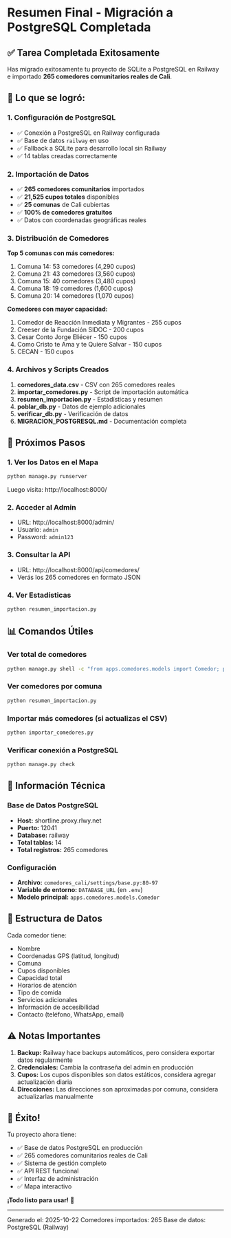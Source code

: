 # Resumen Final - Migración a PostgreSQL Completada

## ✅ Tarea Completada Exitosamente

Has migrado exitosamente tu proyecto de SQLite a PostgreSQL en Railway e importado **265 comedores comunitarios reales de Cali**.

## 🎯 Lo que se logró:

### 1. Configuración de PostgreSQL
- ✅ Conexión a PostgreSQL en Railway configurada
- ✅ Base de datos `railway` en uso
- ✅ Fallback a SQLite para desarrollo local sin Railway
- ✅ 14 tablas creadas correctamente

### 2. Importación de Datos
- ✅ **265 comedores comunitarios** importados
- ✅ **21,525 cupos totales** disponibles
- ✅ **25 comunas** de Cali cubiertas
- ✅ **100% de comedores gratuitos**
- ✅ Datos con coordenadas geográficas reales

### 3. Distribución de Comedores

**Top 5 comunas con más comedores:**
1. Comuna 14: 53 comedores (4,290 cupos)
2. Comuna 21: 43 comedores (3,560 cupos)
3. Comuna 15: 40 comedores (3,480 cupos)
4. Comuna 18: 19 comedores (1,600 cupos)
5. Comuna 20: 14 comedores (1,070 cupos)

**Comedores con mayor capacidad:**
1. Comedor de Reacción Inmediata y Migrantes - 255 cupos
2. Creeser de la Fundación SIDOC - 200 cupos
3. Cesar Conto Jorge Eliécer - 150 cupos
4. Como Cristo te Ama y te Quiere Salvar - 150 cupos
5. CECAN - 150 cupos

### 4. Archivos y Scripts Creados

1. **comedores_data.csv** - CSV con 265 comedores reales
2. **importar_comedores.py** - Script de importación automática
3. **resumen_importacion.py** - Estadísticas y resumen
4. **poblar_db.py** - Datos de ejemplo adicionales
5. **verificar_db.py** - Verificación de datos
6. **MIGRACION_POSTGRESQL.md** - Documentación completa

## 🚀 Próximos Pasos

### 1. Ver los Datos en el Mapa
```bash
python manage.py runserver
```
Luego visita: http://localhost:8000/

### 2. Acceder al Admin
- URL: http://localhost:8000/admin/
- Usuario: `admin`
- Password: `admin123`

### 3. Consultar la API
- URL: http://localhost:8000/api/comedores/
- Verás los 265 comedores en formato JSON

### 4. Ver Estadísticas
```bash
python resumen_importacion.py
```

## 📊 Comandos Útiles

### Ver total de comedores
```bash
python manage.py shell -c "from apps.comedores.models import Comedor; print(f'Total: {Comedor.objects.count()}')"
```

### Ver comedores por comuna
```bash
python resumen_importacion.py
```

### Importar más comedores (si actualizas el CSV)
```bash
python importar_comedores.py
```

### Verificar conexión a PostgreSQL
```bash
python manage.py check
```

## 🔧 Información Técnica

### Base de Datos PostgreSQL
- **Host:** shortline.proxy.rlwy.net
- **Puerto:** 12041
- **Database:** railway
- **Total tablas:** 14
- **Total registros:** 265 comedores

### Configuración
- **Archivo:** `comedores_cali/settings/base.py:80-97`
- **Variable de entorno:** `DATABASE_URL` (en `.env`)
- **Modelo principal:** `apps.comedores.models.Comedor`

## 📝 Estructura de Datos

Cada comedor tiene:
- Nombre
- Coordenadas GPS (latitud, longitud)
- Comuna
- Cupos disponibles
- Capacidad total
- Horarios de atención
- Tipo de comida
- Servicios adicionales
- Información de accesibilidad
- Contacto (teléfono, WhatsApp, email)

## ⚠️ Notas Importantes

1. **Backup:** Railway hace backups automáticos, pero considera exportar datos regularmente
2. **Credenciales:** Cambia la contraseña del admin en producción
3. **Cupos:** Los cupos disponibles son datos estáticos, considera agregar actualización diaria
4. **Direcciones:** Las direcciones son aproximadas por comuna, considera actualizarlas manualmente

## 🎉 Éxito!

Tu proyecto ahora tiene:
- ✅ Base de datos PostgreSQL en producción
- ✅ 265 comedores comunitarios reales de Cali
- ✅ Sistema de gestión completo
- ✅ API REST funcional
- ✅ Interfaz de administración
- ✅ Mapa interactivo

**¡Todo listo para usar!** 🚀

---

Generado el: 2025-10-22
Comedores importados: 265
Base de datos: PostgreSQL (Railway)
